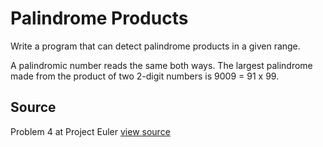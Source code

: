 # Palindrome Products

Write a program that can detect palindrome products in a given range.

A palindromic number reads the same both ways. The largest palindrome made from the product of two 2-digit numbers is 9009 = 91 x 99.


## Source

Problem 4 at Project Euler [view source](http://projecteuler.net/problem=4)
